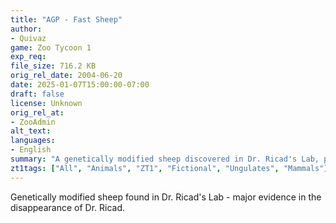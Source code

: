 ```yaml
---
title: "AGP - Fast Sheep"
author: 
- Quivaz
game: Zoo Tycoon 1
exp_req:
file_size: 716.2 KB
orig_rel_date: 2004-06-20
date: 2025-01-07T15:00:00-07:00
draft: false
license: Unknown
orig_rel_at: 
- ZooAdmin
alt_text: 
languages:
- English
summary: "A genetically modified sheep discovered in Dr. Ricad's Lab, providing key evidence in the mystery of Dr. Ricad's disappearance."
zt1tags: ["All", "Animals", "ZT1", "Fictional", "Ungulates", "Mammals"]
---
```


Genetically modified sheep found in Dr. Ricad's Lab - major evidence in the disappearance of Dr. Ricad.
